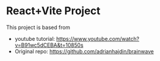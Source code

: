 # React+Vite Project

This project is based from
- youtube tutorial: https://www.youtube.com/watch?v=B91wc5dCEBA&t=10850s
- Original repo: https://github.com/adrianhajdin/brainwave
